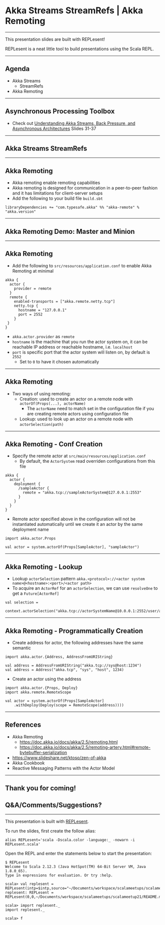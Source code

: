 # Akka Streams StreamRefs | Akka Remoting

---

This presentation slides are built with REPLesent!

REPLesent is a neat little tool to build presentations
using the Scala REPL.

---

## Agenda

- Akka Streams
  - StreamRefs
- Akka Remoting

---

## Asynchronous Processing Toolbox

- Check out [Understanding Akka Streams, Back Pressure, and Asynchronous 
  Architectures](https://www.slideshare.net/Lightbend/understanding-akka-streams-back-pressure-and-asynchronous-architectures) 
  Slides 31-37

---

## Akka Streams StreamRefs

---

## Akka Remoting

- Akka remoting enable remoting capabilities
- Akka remoting is designed for communication in a peer-to-peer fashion 
  and it has limitations for client-server setups
- Add the following to your build file `build.sbt`

```
libraryDependencies += "com.typesafe.akka" %% "akka-remote" % "akka.version"
```

---

## Akka Remoting Demo: Master and Minion

---

## Akka Remoting

- Add the following to `src/resources/application.conf` to enable Akka Remoting 
  at minimal 

```
akka {
  actor {
    provider = remote
  }
  remote {
    enabled-transports = ["akka.remote.netty.tcp"]
    netty.tcp {
      hostname = "127.0.0.1"
      port = 2552
    }
 }
}
```

- `akka.actor.provider` as `remote`
- `hostname` is the machine that you run the actor system on, it can be 
  reachable IP address or reachable hostname, i.e. `localhost`
- `port` is specific port that the actor system will listen on, by default is `2552`
  - Set to `0` to have it chosen automatically

---

## Akka Remoting

- Two ways of using remoting:
  - Creation: used to create an actor on a remote node with 
    `actorOf(Props(...), actorName)`
    - The `actorName` need to match set in the configuration file 
      if you are creating remote actors using configuration file
  - Lookup: used to look up an actor on a remote node with `actorSelection(path)`
  
---

## Akka Remoting - Conf Creation

- Specify the remote actor at `src/main/resources/application.conf`
  - By default, the `ActorSystem` read overriden configurations from this file

```
akka {
  actor {
    deployment {
      /sampleActor {
        remote = "akka.tcp://sampleActorSystem@127.0.0.1:2553"
      }
    }
  }
}
```

- Remote actor specified above in the configuration will not be instantiated 
  automatically until we create it an actor by the same deployment name

```
import akka.actor.Props

val actor = system.actorOf(Props[SampleActor], "sampleActor")
```

---

## Akka Remoting - Lookup

- Lookup `actorSelection` pattern 
  `akka.<protocol>://<actor system name>@<hostname>:<port>/<actor path>`
- To acquire an `ActorRef` for an `actorSelection`, we can use `resolveOne` to get
  a `Future[ActorRef]`

```
val selection =
  context.actorSelection("akka.tcp://actorSystemName@10.0.0.1:2552/user/actorName")
```

---

## Akka Remoting - Programmatically Creation

- Create address for actor, the following addresses have the same semantic

```
import akka.actor.{Address, AddressFromURIString}

val address = AddressFromURIString("akka.tcp://sys@host:1234")
val address = Address("akka.tcp", "sys", "host", 1234)
```

- Create an actor using the address

```
import akka.actor.{Props, Deploy}
import akka.remote.RemoteScope

val actor = system.actorOf(Props[SampleActor]
	.withDeploy(Deploy(scope = RemoteScope(address))))
```

---

## References

- Akka Remoting
  - https://doc.akka.io/docs/akka/2.5/remoting.html
  - https://doc.akka.io/docs/akka/2.5/remoting-artery.html#remote-bytebuffer-serialization
- https://www.slideshare.net/ktoso/zen-of-akka
- Akka Cookbook
- Reactive Messaging Patterns with the Actor Model

---

## Thank you for coming!

## Q&A/Comments/Suggestions?

---

This presentation is built with [REPLesent](https://github.com/marconilanna/REPLesent).

To run the slides, first create the follow alias:

```
alias REPLesent='scala -Dscala.color -language:_ -nowarn -i REPLesent.scala'
```

Open the REPL and enter the statements below to start the presentation:

```
$ REPLesent
Welcome to Scala 2.12.3 (Java HotSpot(TM) 64-Bit Server VM, Java 1.8.0_65).
Type in expressions for evaluation. Or try :help.

scala> val replesent = REPLesent(intp=$intp,source="~/Documents/workspace/scalameetups/scalameetup21/README.md")
replesent: REPLesent = REPLesent(0,0,~/Documents/workspace/scalameetups/scalameetup21/README.md,true,true,scala.tools.nsc.interpreter.ILoop$ILoopInterpreter@3b80bb63)

scala> import replesent._
import replesent._

scala> f
```

